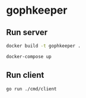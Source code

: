 # gophkeeper

## Run server

```bash
docker build -t gophkeeper .
```

```bash
docker-compose up
```

## Run client

```bash
go run ./cmd/client
```